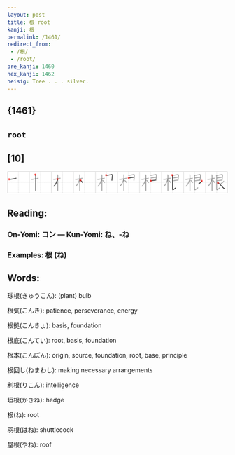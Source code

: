 ```yaml
---
layout: post
title: 根 root
kanji: 根
permalink: /1461/
redirect_from:
 - /根/
 - /root/
pre_kanji: 1460
nex_kanji: 1462
heisig: Tree . . . silver.
---
```


## {1461}

## `root`

## [10]

<div class="stroke"><img src="../images/E6A0B9.png" /></div>

## Reading:

### On-Yomi: コン &mdash; Kun-Yomi: ね、-ね

### Examples: 根 (ね)

## Words:

球根(きゅうこん): (plant) bulb

根気(こんき): patience, perseverance, energy

根拠(こんきょ): basis, foundation

根底(こんてい): root, basis, foundation

根本(こんぽん): origin, source, foundation, root, base, principle

根回し(ねまわし): making necessary arrangements

利根(りこん): intelligence

垣根(かきね): hedge

根(ね): root

羽根(はね): shuttlecock

屋根(やね): roof
